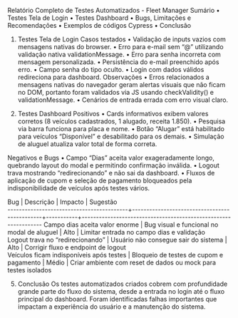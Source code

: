 Relatório Completo de Testes Automatizados - Fleet Manager
Sumário
•	Testes Tela de Login
•	Testes Dashboard
•	Bugs, Limitações e Recomendações
•	Exemplos de códigos Cypress
•	Conclusão

1. Testes Tela de Login
Casos testados
•	Validação de inputs vazios com mensagens nativas do browser.
•	Erro para e-mail sem “@” utilizando validação nativa validationMessage.
•	Erro para senha incorreta com mensagem personalizada.
•	Persistência do e-mail preenchido após erro.
•	Campo senha do tipo oculto.
•	Login com dados válidos redireciona para dashboard.
Observações
•	Erros relacionados a mensagens nativas do navegador geram alertas visuais que não ficam no DOM, portanto foram validados via JS usando checkValidity() e validationMessage.
•	Cenários de entrada errada com erro visual claro.


2. Testes Dashboard
Positivos
•	Cards informativos exibem valores corretos (8 veículos cadastrados, 1 alugado, receita 1.850).
•	Pesquisa via barra funciona para placa e nome.
•	Botão “Alugar” está habilitado para veículos “Disponível” e desabilitado para os demais.
•	Simulação de aluguel atualiza valor total de forma correta.

Negativos e Bugs
•	Campo “Dias” aceita valor exageradamente longo, quebrando layout do modal e permitindo confirmação inválida.
•	Logout trava mostrando “redirecionando” e não sai da dashboard.
•	Fluxos de aplicação de cupom e seleção de pagamento bloqueados pela indisponibilidade de veículos após testes vários.


Bug                                       |  Descrição                                   |  Impacto  |  Sugestão                                                      
------------------------------------------+----------------------------------------------+-----------+----------------------------------------------------------------
Campo dias aceita valor enorme            |  Bug visual e funcional no modal de aluguel  |  Alto     |  Limitar entrada no campo dias e validação                     
Logout trava no “redirecionando”          |  Usuário não consegue sair do sistema        |  Alto     |  Corrigir fluxo e endpoint de logout                           
Veículos ficam indisponíveis após testes  |  Bloqueio de testes de cupom e pagamento     |  Médio    |  Criar ambiente com reset de dados ou mock para testes isolados


5. Conclusão
Os testes automatizados criados cobrem com profundidade grande parte do fluxo do sistema, desde a entrada no login até o fluxo principal do dashboard. Foram identificadas falhas importantes que impactam a experiência do usuário e a manutenção do sistema.
